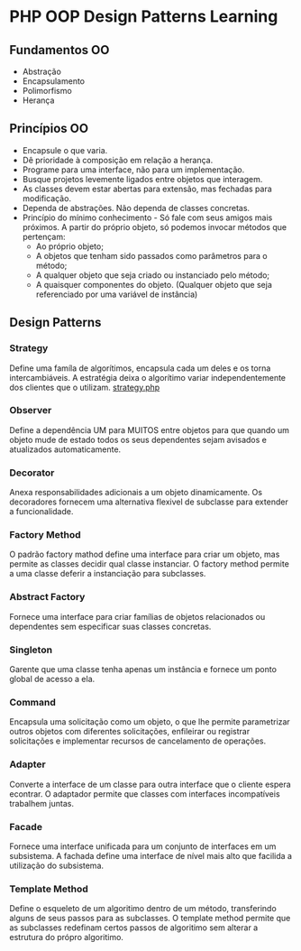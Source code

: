 # PHP OOP Design Patterns Learning

## Fundamentos OO

- Abstração
- Encapsulamento
- Polimorfismo
- Herança

## Princípios OO

- Encapsule o que varia.
- Dê prioridade à composição em relação a herança.
- Programe para uma interface, não para um implementação.
- Busque projetos levemente ligados entre objetos que interagem.
- As classes devem estar abertas para extensão, mas fechadas para modificação.
- Dependa de abstrações. Não dependa de classes concretas.
- Princípio do mínimo conhecimento - Só fale com seus amigos mais próximos. A partir do próprio objeto, só podemos invocar métodos que pertençam:
	- Ao próprio objeto;
	- A objetos que tenham sido passados como parâmetros para o método;
	- A qualquer objeto que seja criado ou instanciado pelo método;
	- A quaisquer componentes do objeto. (Qualquer objeto que seja referenciado por uma variável de instância)

## Design Patterns

### Strategy

Define uma famíla de algorítimos, encapsula cada um deles e os torna intercambiáveis.
A estratégia deixa o algorítimo variar independentemente dos clientes que o utilizam.
[strategy.php](strategy.php)

### Observer

Define a dependência UM para MUITOS entre objetos para que quando um objeto mude de estado
todos os seus dependentes sejam avisados e atualizados automaticamente.

### Decorator

Anexa responsabilidades adicionais a um objeto dinamicamente. Os decoradores fornecem
uma alternativa flexivel de subclasse para extender a funcionalidade.

### Factory Method

O padrão factory mathod define uma interface para criar um objeto, mas permite as
classes decidir qual classe instanciar. O factory method permite a uma classe deferir
a instanciação para subclasses.

### Abstract Factory

Fornece uma interface para criar famílias de objetos relacionados ou dependentes sem
especificar suas classes concretas.

### Singleton

Garente que uma classe tenha apenas um instância e fornece um ponto global de acesso a ela.

### Command

Encapsula uma solicitação como um objeto, o que lhe permite parametrizar outros objetos 
com diferentes solicitações, enfileirar ou registrar solicitações e implementar recursos 
de cancelamento de operações.

### Adapter

Converte a interface de um classe para outra interface que o cliente espera econtrar.
O adaptador permite que classes com interfaces incompatíveis trabalhem juntas.

### Facade

Fornece uma interface unificada para um conjunto de interfaces em um subsistema.
A fachada define uma interface de nível mais alto que facilida a utilização
do subsistema.

### Template Method

Define o esqueleto de um algoritimo dentro de um método, transferindo alguns de seus
passos para as subclasses. O template method permite que as subclasses redefinam certos
passos de algoritimo sem alterar a estrutura do própro algoritimo.